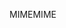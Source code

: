 <span data-ttu-id="c3d38-101">MIME</span><span class="sxs-lookup"><span data-stu-id="c3d38-101">MIME</span></span>